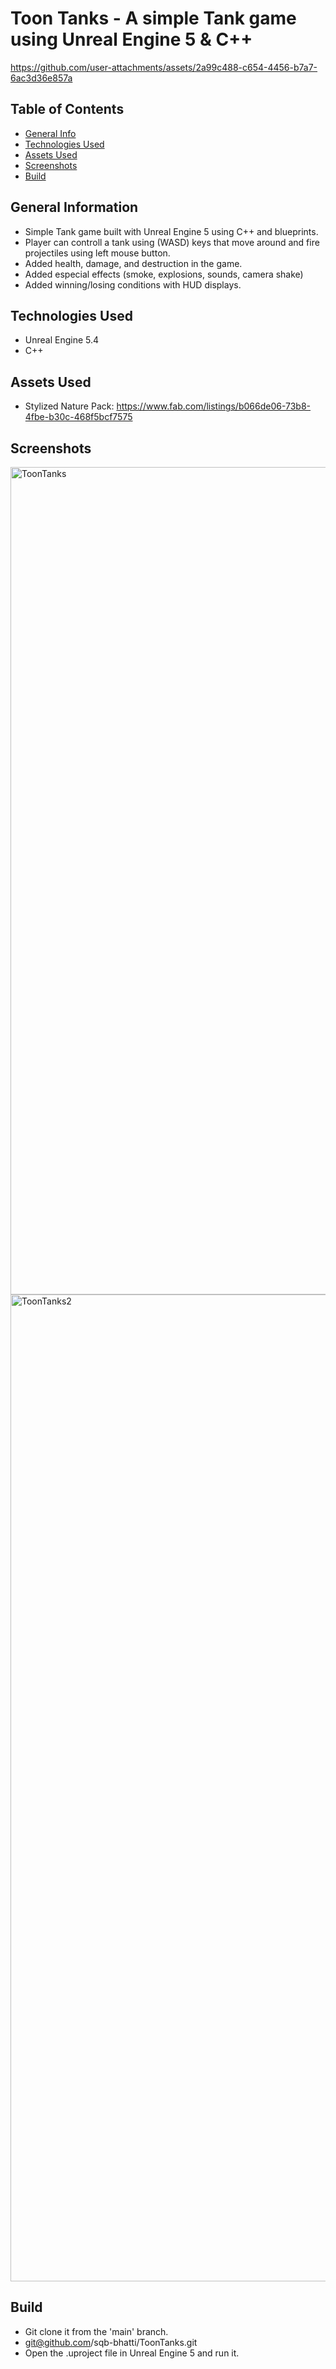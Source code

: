 # Toon Tanks - A simple Tank game using Unreal Engine 5 & C++


https://github.com/user-attachments/assets/2a99c488-c654-4456-b7a7-6ac3d36e857a




## Table of Contents
* [General Info](#general-information)
* [Technologies Used](#technologies-used)
* [Assets Used](#assets-used)
* [Screenshots](#screenshots)
* [Build](#usage)
<!-- * [License](#license) -->


## General Information
- Simple Tank game built with Unreal Engine 5 using C++ and blueprints.
- Player can controll a tank using (WASD) keys that move around and fire projectiles using left mouse button.
- Added health, damage, and destruction in the game.
- Added especial effects (smoke, explosions, sounds, camera shake)
- Added winning/losing conditions with HUD displays.

## Technologies Used
- Unreal Engine 5.4
- C++

## Assets Used
- Stylized Nature Pack: https://www.fab.com/listings/b066de06-73b8-4fbe-b30c-468f5bcf7575

## Screenshots
<img width="1324" alt="ToonTanks" src="https://github.com/user-attachments/assets/cad4344a-5658-4b67-9a65-3f4d7d5a79e4">
<img width="1579" alt="ToonTanks2" src="https://github.com/user-attachments/assets/b73b0b83-1408-4785-ad31-f0b07f5023aa">



## Build
- Git clone it from the 'main' branch.
- git@github.com/sqb-bhatti/ToonTanks.git
- Open the .uproject file in Unreal Engine 5 and run it.

<!-- Optional -->
<!-- ## License -->
<!-- This project is open source and available under the [... License](). -->

<!-- You don't have to include all sections - just the one's relevant to your project -->
